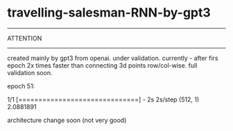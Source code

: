 # travelling-salesman-RNN-by-gpt3

***
ATTENTION
***
created mainly by gpt3 from openai. under validation. currently - after firs epoch 2x times faster than connecting 3d points row/col-wise.
full validation soon.

epoch 51:

1/1 [==============================] - 2s 2s/step
(512, 1)
2.0881891

architecture change soon (not very good)
